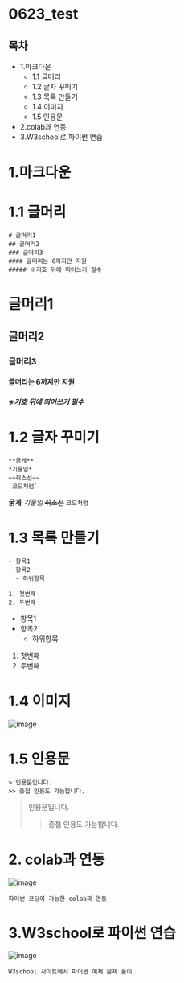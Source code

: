 # 0623_test

## 목차
- 1.마크다운
  - 1.1 글머리
  - 1.2 글자 꾸미기
  - 1.3 목록 만들기
  - 1.4 이미지
  - 1.5 인용문
- 2.colab과 연동
- 3.W3school로 파이썬 연습

1.마크다운
============

# 1.1 글머리
```
# 글머리1
## 글머리2
### 글머리3
#### 글머리는 6까지만 지원
##### ※기호 뒤에 띄어쓰기 필수
```
# 글머리1
## 글머리2
### 글머리3
#### 글머리는 6까지만 지원
##### ※기호 뒤에 띄어쓰기 필수

# 1.2 글자 꾸미기
```
**굵게**
*기울임*
~~취소선~~
`코드처럼`
```
**굵게**
*기울임*
~~취소선~~
`코드처럼`

# 1.3 목록 만들기
```
- 항목1
- 항목2
  - 하위항목

1. 첫번째
2. 두번째
```

- 항목1
- 항목2
  - 하위항목
 
1. 첫번째
2. 두번째


# 1.4 이미지
![image](https://github.com/user-attachments/assets/982a60e8-5bf0-41bc-9a66-2fb3fbdfb6e7)


# 1.5 인용문
```
> 인용문입니다.
>> 중첩 인용도 가능합니다.
```
> 인용문입니다.
>> 중첩 인용도 가능합니다.

# 2. colab과 연동

![image](https://github.com/user-attachments/assets/2033bef3-470d-4e76-96e7-019dc728c042)
```
파이썬 코딩이 가능한 colab과 연동
```


# 3.W3school로 파이썬 연습
![image](https://github.com/user-attachments/assets/5cbaffda-6e03-4d60-9924-32c8195efa2b)

```
W3school 사이트에서 파이썬 예제 문제 풀이
```
